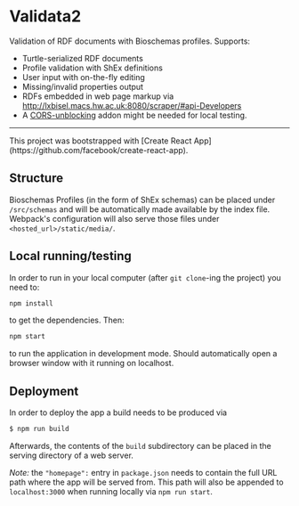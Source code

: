 # Validata2

Validation of RDF documents with Bioschemas profiles. Supports:

* Turtle-serialized RDF documents
* Profile validation with ShEx definitions
* User input with on-the-fly editing
* Missing/invalid properties output
* RDFs embedded in web page markup via http://lxbisel.macs.hw.ac.uk:8080/scraper/#api-Developers
* A [CORS-unblocking](https://chrome.google.com/webstore/detail/allow-cors-access-control/lhobafahddgcelffkeicbaginigeejlf?hl=en) addon might be needed for local testing.


<hr>
This project was bootstrapped with [Create React App](https://github.com/facebook/create-react-app).

## Structure

Bioschemas Profiles (in the form of ShEx schemas) can be placed under `/src/schemas` and will be automatically made available by the index file. Webpack's configuration will also serve those files under `<hosted_url>/static/media/`.

## Local running/testing

In order to run in your local computer (after `git clone`-ing the project) you need to:

```bash
npm install
```
to get the dependencies. Then:

```bash
npm start
```
to run the application in development mode. Should automatically open a browser window with it running on localhost.

## Deployment

In order to deploy the app a build needs to be produced via
```bash
$ npm run build
```

Afterwards, the contents of the `build` subdirectory can be placed in the serving directory of a web server.

*Note:* the `"homepage":` entry in `package.json` needs to contain the full URL path where the app will be served from. This path will also be appended to `localhost:3000` when running locally via `npm run start`.